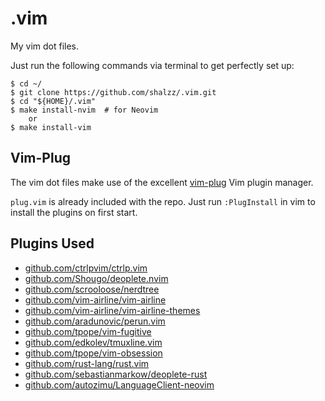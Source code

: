 .vim
====

My vim dot files. 

Just run the following commands via terminal to get perfectly set up:

```console
$ cd ~/
$ git clone https://github.com/shalzz/.vim.git
$ cd "${HOME}/.vim"
$ make install-nvim  # for Neovim
    or
$ make install-vim
```

## Vim-Plug
The vim dot files make use of the excellent [vim-plug](https://github.com/junegunn/vim-plug) Vim plugin manager.

`plug.vim` is already included with the repo. Just run `:PlugInstall` in vim to install the plugins on first start.

## Plugins Used

* [github.com/ctrlpvim/ctrlp.vim](https://github.com/ctrlpvim/ctrlp.vim.git)
* [github.com/Shougo/deoplete.nvim](https://github.com/Shougo/deoplete.nvim.git)
* [github.com/scrooloose/nerdtree](https://github.com/scrooloose/nerdtree.git)
* [github.com/vim-airline/vim-airline](https://github.com/vim-airline/vim-airline.git)
* [github.com/vim-airline/vim-airline-themes](https://github.com/vim-airline/vim-airline-themes.git)
* [github.com/aradunovic/perun.vim](https://github.com/aradunovic/perun.vim)
* [github.com/tpope/vim-fugitive](https://github.com/tpope/vim-fugitive)
* [github.com/edkolev/tmuxline.vim](https://github.com/edkolev/tmuxline.vim.git)
* [github.com/tpope/vim-obsession](https://github.com/tpope/vim-obsession)
* [github.com/rust-lang/rust.vim](https://github.com/rust-lang/rust.vim)
* [github.com/sebastianmarkow/deoplete-rust](https://github.com/sebastianmarkow/deoplete-rust)
* [github.com/autozimu/LanguageClient-neovim](https://github.com/autozimu/LanguageClient-neovim)
